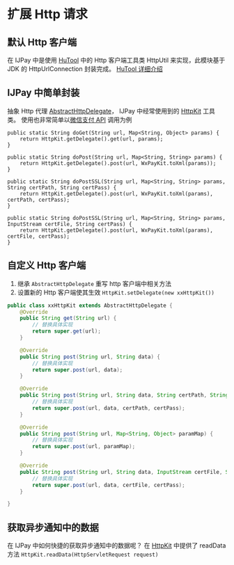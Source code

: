 # 扩展 Http 请求

## 默认 Http 客户端

在 IJPay 中是使用 [HuTool](https://hutool.cn) 中的 Http 客户端工具类 HttpUtil 来实现，此模块基于JDK 的 HttpUrlConnection 封装完成。
[HuTool 详细介绍](https://hutool.cn/docs/#/http/%E6%A6%82%E8%BF%B0?id=%e7%94%b1%e6%9d%a5)


## IJPay 中简单封装

抽象 Http 代理 [AbstractHttpDelegate](https://gitee.com/javen205/IJPay/blob/master/IJPay-Core/src/main/java/com/ijpay/core/http/AbstractHttpDelegate.java)，
IJPay 中经常使用到的 [HttpKit](https://gitee.com/javen205/IJPay/blob/master/IJPay-Core/src/main/java/com/ijpay/core/kit/HttpKit.java) 工具类。
使用也非常简单以[微信支付 API](https://gitee.com/javen205/IJPay/blob/master/IJPay-WxPay/src/main/java/com/ijpay/wxpay/WxPayApi.java) 调用为例 

```java{2,6,10,14}
public static String doGet(String url, Map<String, Object> params) {
    return HttpKit.getDelegate().get(url, params);
}

public static String doPost(String url, Map<String, String> params) {
    return HttpKit.getDelegate().post(url, WxPayKit.toXml(params));
}

public static String doPostSSL(String url, Map<String, String> params, String certPath, String certPass) {
    return HttpKit.getDelegate().post(url, WxPayKit.toXml(params), certPath, certPass);
}

public static String doPostSSL(String url, Map<String, String> params, InputStream certFile, String certPass) {
    return HttpKit.getDelegate().post(url, WxPayKit.toXml(params), certFile, certPass);
}
```


## 自定义 Http 客户端

1. 继承 `AbstractHttpDelegate` 重写 http 客户端中相关方法 
2. 设置新的 Http 客户端使其生效 `HttpKit.setDelegate(new xxHttpKit())`

```java
public class xxHttpKit extends AbstractHttpDelegate {
    @Override
    public String get(String url) {
        // 替换具体实现
        return super.get(url);
    }

    @Override
    public String post(String url, String data) {
        // 替换具体实现
        return super.post(url, data);
    }

    @Override
    public String post(String url, String data, String certPath, String certPass) {
        // 替换具体实现
        return super.post(url, data, certPath, certPass);
    }

    @Override
    public String post(String url, Map<String, Object> paramMap) {
        // 替换具体实现
        return super.post(url, paramMap);
    }

    @Override
    public String post(String url, String data, InputStream certFile, String certPass) {
        // 替换具体实现
        return super.post(url, data, certFile, certPass);
    }

}
```  

## 获取异步通知中的数据

在 IJPay 中如何快捷的获取异步通知中的数据呢？ 在 [HttpKit](https://gitee.com/javen205/IJPay/blob/master/IJPay-Core/src/main/java/com/ijpay/core/kit/HttpKit.java) 中提供了 readData 方法 `HttpKit.readData(HttpServletRequest request)`









